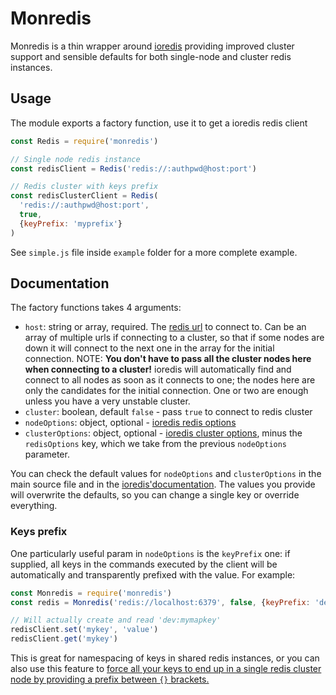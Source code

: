 # Monredis

Monredis is a thin wrapper around
[ioredis](https://github.com/luin/ioredis/tree/v3.2.2)
providing improved cluster support and sensible defaults for both
single-node and cluster redis instances.

## Usage

The module exports a factory function, use it to get a ioredis redis client

```js
const Redis = require('monredis')

// Single node redis instance
const redisClient = Redis('redis://:authpwd@host:port')

// Redis cluster with keys prefix
const redisClusterClient = Redis(
  'redis://:authpwd@host:port',
  true,
  {keyPrefix: 'myprefix'}
)
```

See `simple.js` file inside `example` folder for a more complete example.

## Documentation

The factory functions takes 4 arguments:

* `host`: string or array, required.
  The [redis url](https://www.iana.org/assignments/uri-schemes/prov/redis) to
  connect to. Can be an array of multiple urls if connecting to a cluster,
  so that if some nodes are down it will connect to the next one in the array
  for the initial connection. NOTE: **You don't have to pass all the cluster
  nodes here when connecting to a cluster!** ioredis will automatically find
  and connect to all nodes as soon as it connects to one;
  the nodes here are only the candidates for the initial connection. One or two
  are enough unless you have a very unstable cluster.
* `cluster`: boolean, default `false` - pass `true` to connect to redis cluster
* `nodeOptions`: object, optional -
  [ioredis redis options](https://github.com/luin/ioredis/blob/master/API.md#new-redisport-host-options)
* `clusterOptions`: object, optional -
  [ioredis cluster options](https://github.com/luin/ioredis/blob/master/API.md#Cluster),
  minus the `redisOptions` key, which we take from the previous `nodeOptions`
  parameter.

You can check the default values for `nodeOptions` and `clusterOptions` in the
main source file and in the
[ioredis'documentation](https://github.com/luin/ioredis/blob/master/API.md#new_Redis_new).
The values you provide will overwrite the defaults, so you
can change a single key or override everything.

### Keys prefix

One particularly useful param in `nodeOptions` is the `keyPrefix` one:
if supplied, all keys in the commands executed by the client will be
automatically and transparently prefixed with the value. For example:

```js
const Monredis = require('monredis')
const redis = Monredis('redis://localhost:6379', false, {keyPrefix: 'dev:'})

// Will actually create and read 'dev:mymapkey'
redisClient.set('mykey', 'value')
redisClient.get('mykey')
```

This is great for namespacing of keys in shared redis instances, or you can
also use this feature to [force all your keys to end up in a single redis
cluster node by providing a prefix between `{}` brackets.](
https://redis.io/topics/cluster-tutorial#redis-cluster-data-sharding)
